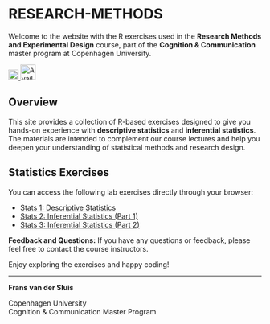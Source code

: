 # RESEARCH-METHODS

Welcome to the website with the R exercises used in the **Research Methods and Experimental Design** course, part of the **Cognition & Communication** master program at Copenhagen University.

<p align="left">
  <a href="https://creativecommons.org/licenses/by-sa/4.0/">
    <img src="https://img.shields.io/badge/License-CC%20BY--SA%204.0-lightgrey.svg" height="20" alt="License: CC BY-SA 4.0">
  </a>
  <a href="https://fsluis.github.io/research-methods/">
    <img src="https://user-images.githubusercontent.com/33416429/92813512-27f0bb80-f376-11ea-8562-ee2b3e416aec.png" height="30" alt="Available on Github">
  </a>
</p>



## Overview

This site provides a collection of R-based exercises designed to give you hands-on experience with **descriptive statistics** and **inferential statistics**.
The materials are intended to complement our course lectures and help you deepen your understanding of statistical methods and research design.

## Statistics Exercises

You can access the following lab exercises directly through your browser:

- [Stats 1: Descriptive Statistics](https://fsluis.github.io/research-methods/stats1_descriptive_stats.html)
- [Stats 2: Inferential Statistics (Part 1)](https://fsluis.github.io/research-methods/stats2_inferential_stats.html)
- [Stats 3: Inferential Statistics (Part 2)](https://fsluis.github.io/research-methods/stats3_inferential_stats.html)

**Feedback and Questions:** If you have any questions or feedback, please feel free to  contact the course instructors.

Enjoy exploring the exercises and happy coding!

---

**Frans van der Sluis**

Copenhagen University  
Cognition & Communication Master Program
